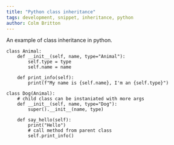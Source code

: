 ```yaml
---
title: "Python class inheritance"
tags: development, snippet, inheritance, python
author: Colm Britton
---
```


An example of class inheritance in python.

    class Animal:
        def __init__(self, name, type="Animal"):
            self.type = type
            self.name = name
        
        def print_info(self):
            print(f"My name is {self.name}, I'm an {self.type}")

    class Dog(Animal):
        # child class can be instaniated with more args
        def __init__(self, name, type="Dog"):
            super().__init__(name, type)

        def say_hello(self):
            print("Hello")
            # call method from parent class
            self.print_info()
